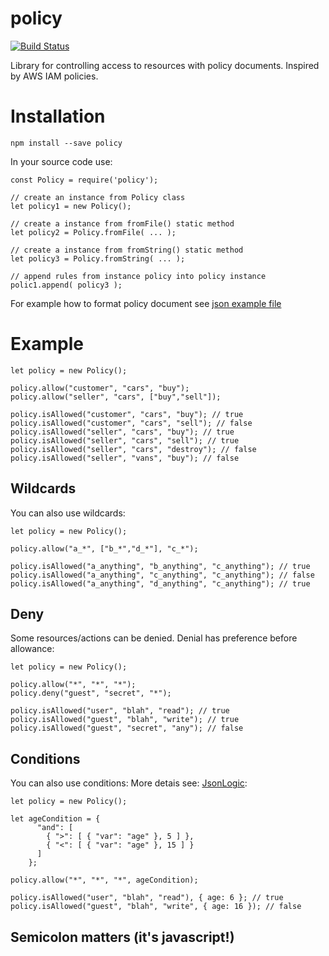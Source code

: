 # policy

[![Build Status](https://travis-ci.org/h2atecnologia/node-policy.svg?branch=master)](https://travis-ci.org/h2atecnologia/node-policy)

Library for controlling access to resources with policy documents. Inspired by AWS IAM policies.

# Installation

```
npm install --save policy
```

In your source code use:
```
const Policy = require('policy');

// create an instance from Policy class
let policy1 = new Policy();

// create a instance from fromFile() static method
let policy2 = Policy.fromFile( ... );

// create a instance from fromString() static method
let policy3 = Policy.fromString( ... );

// append rules from instance policy into policy instance
polic1.append( policy3 );
```

For example how to format policy document see [json example file](https://github.com/h2atecnologia/node-policy/blob/master/test/example.policy.json)

# Example

```
let policy = new Policy();

policy.allow("customer", "cars", "buy");
policy.allow("seller", "cars", ["buy","sell"]);

policy.isAllowed("customer", "cars", "buy"); // true
policy.isAllowed("customer", "cars", "sell"); // false
policy.isAllowed("seller", "cars", "buy"); // true
policy.isAllowed("seller", "cars", "sell"); // true
policy.isAllowed("seller", "cars", "destroy"); // false
policy.isAllowed("seller", "vans", "buy"); // false

```

## Wildcards
You can also use wildcards:
```
let policy = new Policy();

policy.allow("a_*", ["b_*","d_*"], "c_*");

policy.isAllowed("a_anything", "b_anything", "c_anything"); // true
policy.isAllowed("a_anything", "c_anything", "c_anything"); // false
policy.isAllowed("a_anything", "d_anything", "c_anything"); // true
```

## Deny
Some resources/actions can be denied. Denial has preference before allowance:
```
let policy = new Policy();

policy.allow("*", "*", "*");
policy.deny("guest", "secret", "*");

policy.isAllowed("user", "blah", "read"); // true
policy.isAllowed("guest", "blah", "write"); // true
policy.isAllowed("guest", "secret", "any"); // false
```

## Conditions
You can also use conditions: More detais see: [JsonLogic](https://github.com/jwadhams/json-logic-js/):
```
let policy = new Policy();

let ageCondition = {
      "and": [
        { ">": [ { "var": "age" }, 5 ] },
        { "<": [ { "var": "age" }, 15 ] }
      ]
    };

policy.allow("*", "*", "*", ageCondition);

policy.isAllowed("user", "blah", "read"), { age: 6 }; // true
policy.isAllowed("guest", "blah", "write", { age: 16 }); // false
```

## Semicolon matters  (it's javascript!)